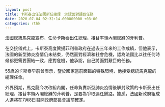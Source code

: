 ```yaml
---
layout: post
title: 卡斯泰出任法國新任總理　承認面對艱巨任務
date: 2020-07-04 02:32:14.000000000 +08:00
categories: rthk
---
```


法國總統馬克龍宣布，任命卡斯泰出任總理，接替率領內閣總辭的菲利普。

在交接儀式上，卡斯泰高度贊揚菲利普政府在過去三年來的工作成績，但他表示，法國的新型肺炎疫情仍未结束，仍然面對經濟和社會危機，認為法國比以往任何時候都更需要團結一致，應對危機，他承認，自己將面對艱巨的任務。

55歲的卡斯泰早前曾表示，鑒於國家當前面臨的特殊環境，他接受總統馬克龍的總理任命。

外界預期，馬克龍今次改組內閣，任命負責新型肺炎疫情後解封政策的卡斯泰出任總理，接替率領內閣總辭的菲利普，是要為爭取連任鋪路。據悉，法國新政府組成人選將在7月8日召開政府部長會議前確定。
